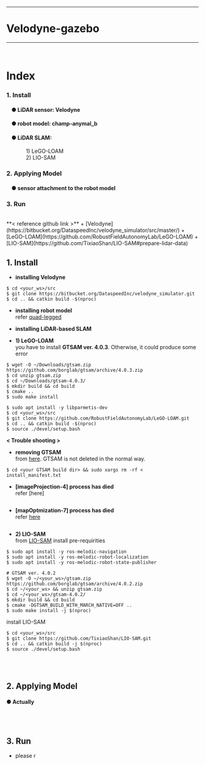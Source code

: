 ***
# Velodyne-gazebo
***
<br>

# Index
<!--
### 1. Prerequisites
####    &nbsp;&nbsp;&nbsp;&nbsp;● LCM
####    &nbsp;&nbsp;&nbsp;&nbsp;● Boost
####    &nbsp;&nbsp;&nbsp;&nbsp;● CMake
####    &nbsp;&nbsp;&nbsp;&nbsp;● unitree_legged_sdk
####    &nbsp;&nbsp;&nbsp;&nbsp;● aliengo_sdk
-->
### 1. Install
####    &nbsp;&nbsp;&nbsp;&nbsp;● LiDAR sensor: Velodyne
####    &nbsp;&nbsp;&nbsp;&nbsp;● robot model: champ-anymal_b
####    &nbsp;&nbsp;&nbsp;&nbsp;● LiDAR SLAM: 
&nbsp;&nbsp;&nbsp;&nbsp;&nbsp;&nbsp;&nbsp;&nbsp;&nbsp;&nbsp;&nbsp;&nbsp;  1) LeGO-LOAM  
&nbsp;&nbsp;&nbsp;&nbsp;&nbsp;&nbsp;&nbsp;&nbsp;&nbsp;&nbsp;&nbsp;&nbsp;  2) LIO-SAM
### 2. Applying Model
####    &nbsp;&nbsp;&nbsp;&nbsp;● sensor attachment to the robot model
### 3. Run
<br>
**< reference github link >**
+ [Velodyne](https://bitbucket.org/DataspeedInc/velodyne_simulator/src/master/)
+ [LeGO-LOAM](https://github.com/RobustFieldAutonomyLab/LeGO-LOAM)
+ [LIO-SAM](https://github.com/TixiaoShan/LIO-SAM#prepare-lidar-data)



## 1. Install
+ **installing Velodyne**
```
$ cd <your_ws>/src
$ git clone https://bitbucket.org/DataspeedInc/velodyne_simulator.git
$ cd .. && catkin build -$(nproc)
```

+ **installing robot model** <br>
refer [quad-legged](https://github.com/zinuok/quad-legged)

+ **installing LiDAR-based SLAM** 
+ **1) LeGO-LOAM** <br>
you have to install **GTSAM ver. 4.0.3**. Otherwise, it could produce some error
```
$ wget -O ~/Downloads/gtsam.zip https://github.com/borglab/gtsam/archive/4.0.3.zip
$ cd unzip gtsam.zip
$ cd ~/Downloads/gtsam-4.0.3/
$ mkdir build && cd build
$ cmake ..
$ sudo make install
```
```
$ sudo apt install -y libparmetis-dev
$ cd <your_ws>/src
$ git clone https://github.com/RobustFieldAutonomyLab/LeGO-LOAM.git
$ cd .. && catkin build -$(nproc)
$ source ./devel/setup.bash
```
**< Trouble shooting >**
+ **removing GTSAM** <br>
from [here](https://github.com/borglab/gtsam/issues/562#issuecomment-721899131). 
GTSAM is not deleted in the normal way.
```
$ cd <your GTSAM build dir> && sudo xargs rm -rf < install_manifest.txt
``` 
+ **[imageProjection-4] process has died** <br>
refer [here]
```
```
+ **[mapOptmization-7] process has died** <br>
refer [here]()
```
```

+ **2) LIO-SAM** <br>
from [LIO-SAM](https://github.com/TixiaoShan/LIO-SAM#prepare-lidar-data)
install pre-requirities
```
$ sudo apt install -y ros-melodic-navigation
$ sudo apt install -y ros-melodic-robot-localization
$ sudo apt install -y ros-melodic-robot-state-publisher

# GTSAM ver. 4.0.2
$ wget -O ~/<your_ws>/gtsam.zip https://github.com/borglab/gtsam/archive/4.0.2.zip
$ cd ~/<your_ws> && unzip gtsam.zip
$ cd ~/<your_ws>/gtsam-4.0.2/
$ mkdir build && cd build
$ cmake -DGTSAM_BUILD_WITH_MARCH_NATIVE=OFF ..
$ sudo make install -j $(nproc)
```
install LIO-SAM
```
$ cd <your_ws>/src
$ git clone https://github.com/TixiaoShan/LIO-SAM.git
$ cd .. && catkin build -j $(nproc)
$ source ./devel/setup.bash
```

<br><br>

## 2. Applying Model
#### ● Actually
<br><br>

## 3. Run
+ please r

